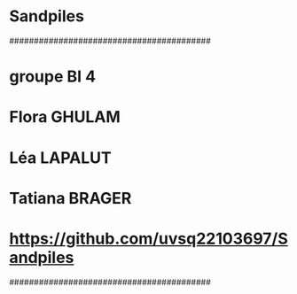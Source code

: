 # Sandpiles
#########################################
# groupe BI 4
# Flora GHULAM
# Léa LAPALUT
# Tatiana BRAGER
# https://github.com/uvsq22103697/Sandpiles 
#########################################
